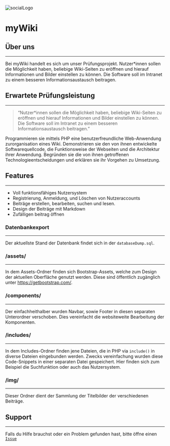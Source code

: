 ![socialLogo](https://user-images.githubusercontent.com/118884361/204816082-fa6df68e-4417-45a4-b7b7-f44e6eb5f15e.png)



# myWiki

## Über uns
---
Bei myWiki handelt es sich um unser Prüfungsprojekt. Nutzer*innen sollen die Möglichkeit haben, beliebige Wiki-Seiten zu eröffnen und hierauf Informationen und Bilder einstellen zu können. Die Software soll im Intranet zu einem besseren Informationsaustausch beitragen.

## Erwartete Prüfungsleistung
---
>“Nutzer*innen sollen die Möglichkeit haben, beliebige Wiki-Seiten zu eröffnen und hierauf Informationen und Bilder einstellen zu können. Die Software soll im Intranet zu einem besseren Informationsaustausch beitragen.”

Programmieren sie mittels PHP eine benutzerfreundliche Web-Anwendung zurorganisation eines Wiki. Demonstrieren sie den von ihnen entwickelte Softwarequellcode, die Funktionsweise der Webseiten und die Architektur ihrer Anwendung. Begründen sie die von ihnen getroffenen Technologieentscheidungen und erklären sie ihr Vorgehen zu Umsetzung.

## Features
---
- Voll funktionsfähiges Nutzersystem
- Registrierung, Anmeldung, und Löschen von Nutzeraccounts
- Beiträge erstellen, bearbeiten, suchen und lesen.
- Design der Beiträge mit Markdown
- Zufälligen beitrag öffnen

### Datenbankexport
---
Der aktuellste Stand der Datenbank findet sich in der `databaseDump.sql`.

### /assets/
---
In dem Assets-Ordner finden sich Bootstrap-Assets, welche zum Design der aktuellen Oberfläche genutzt werden. Diese sind öffentlich zugänglich unter https://getbootstrap.com/.

### /components/
---
Der einfachheithalber wurden Navbar, sowie Footer in diesen separaten Unterordner verschoben. Dies vereinfacht die websiteweite Bearbeitung der Komponenten.

### /includes/
---
In dem Includes-Ordner finden jene Dateien, die in PHP via `include()` in diverse Dateien eingebunden werden. Zwecks vereinfachung wurden diese Code-Snippets in einer separaten Datei gespeichert. Hier finden sich zum Beispiel die Suchfunktion oder auch das Nutzersystem.

### /img/
---
Dieser Ordner dient der Sammlung der Titelbilder der verschiedenen Beiträge.

## Support
---
Falls du Hilfe brauchst oder ein Problem gefunden hast, bitte öffne einen [`Issue`](https://github.com/kev9euf3rois/Wiki/issues)
